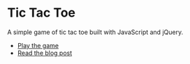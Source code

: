 # Tic Tac Toe

A simple game of tic tac toe built with JavaScript and jQuery. 

- [Play the game](http://ireade.github.io/tic-tac-toe-2/)
- [Read the blog post](http://bitsofco.de/tic-tac-toe-revisited/)